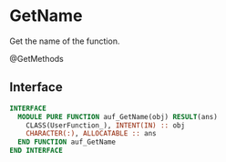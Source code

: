 # GetName

Get the name of the function.

<span class="badge badge--secondary"> @GetMethods </span>

## Interface

```fortran
INTERFACE
  MODULE PURE FUNCTION auf_GetName(obj) RESULT(ans)
    CLASS(UserFunction_), INTENT(IN) :: obj
    CHARACTER(:), ALLOCATABLE :: ans
  END FUNCTION auf_GetName
END INTERFACE
```
